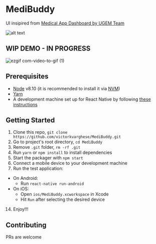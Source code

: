 # MediBuddy
UI insipired from [Medical App Dashboard by UGEM Team](https://www.google.com)

![alt text](https://cdn.dribbble.com/users/865742/screenshots/8552051/media/10ef0387f90c48aa18e679b34d1d3e7b.png)

## WIP DEMO - IN PROGRESS
![ezgif com-video-to-gif (1)](https://user-images.githubusercontent.com/15869386/78696890-aa83d380-791d-11ea-8515-c658dd733f67.gif)



## Prerequisites

* [Node](https://nodejs.org) v8.10 (it is recommended to install it via [NVM](https://github.com/creationix/nvm))
* [Yarn](https://yarnpkg.com/)
* A development machine set up for React Native by following [these instructions](https://facebook.github.io/react-native/docs/getting-started.html)

## Getting Started

1. Clone this repo, `git clone https://github.com/victorkvarghese/MediBuddy.git`
2. Go to project's root directory, `cd MediBuddy`
3. Remove `.git` folder,  `rm -rf .git`
4. Run `yarn` or `npm install` to install dependencies
5. Start the packager with `npm start`
6. Connect a mobile device to your development machine
7. Run the test application:
  * On Android:
    * Run `react-native run-android`
  * On iOS:
    * Open `ios/MediBuddy.xcworkspace` in Xcode
    * Hit `Run` after selecting the desired device
14. Enjoy!!!


## Contributing

PRs are welcome

